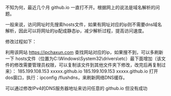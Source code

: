 不知为何，最近几个月 github.io 一直打不开。根据网上的说法是域名解析的问题。

一般来说，访问网址时先搜索hosts文件，如果有网址对应的ip则不需要dns域名解析，因此可以将网址的ip配成静态ip，减少解析过程，提高访问速度。

修改过程如下：

利用该网站 https://ipchaxun.com 查找网站对应的ip，如果搜不到，可以多刷新一下
hosts文件（位置为C:\Windows\System32\drivers\etc）最下面增加（该文件的修改需要管理员权限，可以复制该文件到其他文件夹下修改，改完后再复制过来）：
185.199.108.153 xxxxx.github.io
185.199.109.153 xxxxx.github.io
打开dos窗口，执行：ipconfig /flushdns，来刷新网络DNS缓存。

可以通过修改IPv4的DNS服务器地址来访问任意的 github.io 但没有成功